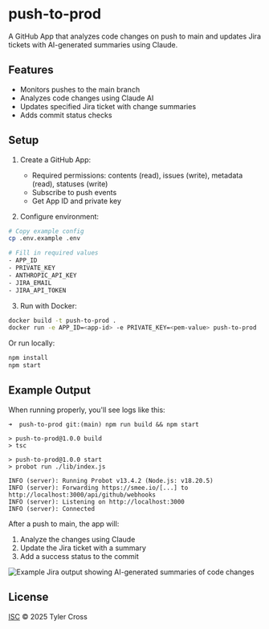 # push-to-prod

A GitHub App that analyzes code changes on push to main and updates Jira tickets with AI-generated summaries using Claude.

## Features

- Monitors pushes to the main branch
- Analyzes code changes using Claude AI
- Updates specified Jira ticket with change summaries
- Adds commit status checks

## Setup

1. Create a GitHub App:
   - Required permissions: contents (read), issues (write), metadata (read), statuses (write)
   - Subscribe to push events
   - Get App ID and private key

2. Configure environment:
```bash
# Copy example config
cp .env.example .env

# Fill in required values
- APP_ID
- PRIVATE_KEY
- ANTHROPIC_API_KEY
- JIRA_EMAIL
- JIRA_API_TOKEN
```

3. Run with Docker:
```bash
docker build -t push-to-prod .
docker run -e APP_ID=<app-id> -e PRIVATE_KEY=<pem-value> push-to-prod
```

Or run locally:
```bash
npm install
npm start
```

## Example Output

When running properly, you'll see logs like this:

```
➜  push-to-prod git:(main) npm run build && npm start

> push-to-prod@1.0.0 build
> tsc

> push-to-prod@1.0.0 start
> probot run ./lib/index.js

INFO (server): Running Probot v13.4.2 (Node.js: v18.20.5)
INFO (server): Forwarding https://smee.io/[...] to http://localhost:3000/api/github/webhooks
INFO (server): Listening on http://localhost:3000
INFO (server): Connected
```

After a push to main, the app will:
1. Analyze the changes using Claude
2. Update the Jira ticket with a summary
3. Add a success status to the commit

![Example Jira output showing AI-generated summaries of code changes](https://raw.githubusercontent.com/tylermarcuscross/push-to-prod/main/docs/jira-example.png)

## License

[ISC](LICENSE) © 2025 Tyler Cross
